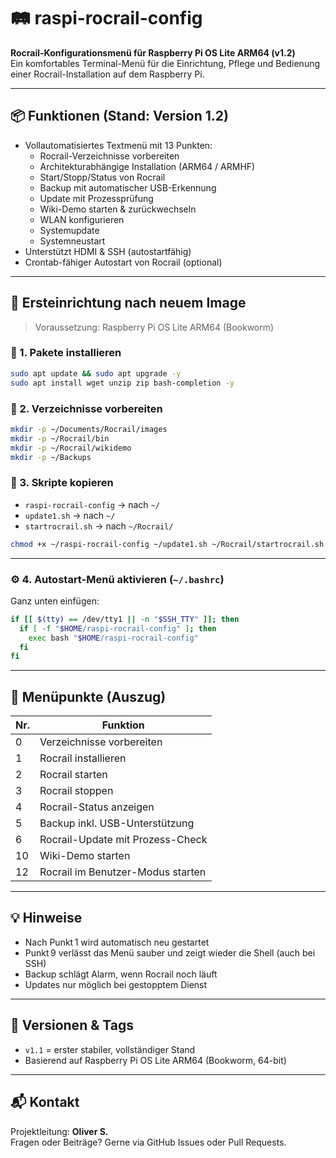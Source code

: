 # 🛤️ raspi-rocrail-config

**Rocrail-Konfigurationsmenü für Raspberry Pi OS Lite ARM64 (v1.2)**  
Ein komfortables Terminal-Menü für die Einrichtung, Pflege und Bedienung einer Rocrail-Installation auf dem Raspberry Pi.

---

## 📦 Funktionen (Stand: Version 1.2)

- Vollautomatisiertes Textmenü mit 13 Punkten:
  - Rocrail-Verzeichnisse vorbereiten
  - Architekturabhängige Installation (ARM64 / ARMHF)
  - Start/Stopp/Status von Rocrail
  - Backup mit automatischer USB-Erkennung
  - Update mit Prozessprüfung
  - Wiki-Demo starten & zurückwechseln
  - WLAN konfigurieren
  - Systemupdate
  - Systemneustart
- Unterstützt HDMI & SSH (autostartfähig)
- Crontab-fähiger Autostart von Rocrail (optional)

---

## 🚀 Ersteinrichtung nach neuem Image

> Voraussetzung: Raspberry Pi OS Lite ARM64 (Bookworm)

### 🔧 1. Pakete installieren
```bash
sudo apt update && sudo apt upgrade -y
sudo apt install wget unzip zip bash-completion -y
```

### 📁 2. Verzeichnisse vorbereiten
```bash
mkdir -p ~/Documents/Rocrail/images
mkdir -p ~/Rocrail/bin
mkdir -p ~/Rocrail/wikidemo
mkdir -p ~/Backups
```

### 🧾 3. Skripte kopieren
- `raspi-rocrail-config` → nach `~/`
- `update1.sh` → nach `~/`
- `startrocrail.sh` → nach `~/Rocrail/`

```bash
chmod +x ~/raspi-rocrail-config ~/update1.sh ~/Rocrail/startrocrail.sh
```

---

### ⚙️ 4. Autostart-Menü aktivieren (`~/.bashrc`)

Ganz unten einfügen:
```bash
if [[ $(tty) == /dev/tty1 || -n "$SSH_TTY" ]]; then
  if [ -f "$HOME/raspi-rocrail-config" ]; then
    exec bash "$HOME/raspi-rocrail-config"
  fi
fi
```

---

## 📜 Menüpunkte (Auszug)

| Nr. | Funktion                           |
|-----|------------------------------------|
| 0   | Verzeichnisse vorbereiten          |
| 1   | Rocrail installieren               |
| 2   | Rocrail starten                    |
| 3   | Rocrail stoppen                    |
| 4   | Rocrail-Status anzeigen            |
| 5   | Backup inkl. USB-Unterstützung     |
| 6   | Rocrail-Update mit Prozess-Check   |
| 10  | Wiki-Demo starten                  |
| 12  | Rocrail im Benutzer-Modus starten  |

---

## 💡 Hinweise

- Nach Punkt 1 wird automatisch neu gestartet
- Punkt 9 verlässt das Menü sauber und zeigt wieder die Shell (auch bei SSH)
- Backup schlägt Alarm, wenn Rocrail noch läuft
- Updates nur möglich bei gestopptem Dienst

---

## 🏁 Versionen & Tags

- `v1.1` = erster stabiler, vollständiger Stand  
- Basierend auf Raspberry Pi OS Lite ARM64 (Bookworm, 64-bit)

---

## 📬 Kontakt

Projektleitung: **Oliver S.**  
Fragen oder Beiträge? Gerne via GitHub Issues oder Pull Requests.
